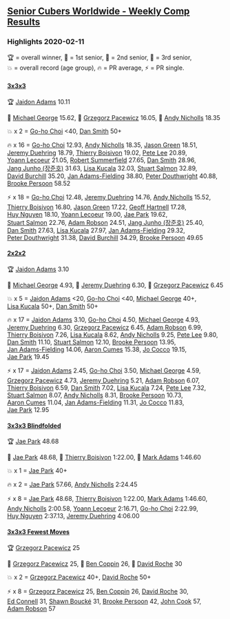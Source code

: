 <style>table {white-space: nowrap;}</style>
<link rel="stylesheet" type="text/css" href="/scw-comp/css/flags.css" />

## [Senior Cubers Worldwide - Weekly Comp Results](/scw-comp/results/)
### Highlights 2020-02-11

<span style="white-space: nowrap;">🏆 = overall winner</span>, <span style="white-space: nowrap;">🥇 = 1st senior</span>, <span style="white-space: nowrap;">🥈 = 2nd senior</span>, <span style="white-space: nowrap;">🥉 = 3rd senior</span>, <span style="white-space: nowrap;">💥 = overall record (age group)</span>, <span style="white-space: nowrap;">🔥 = PR average</span>, <span style="white-space: nowrap;">⚡ = PR single</span>.

#### [3x3x3](333.md)

<span style="white-space: nowrap;">🏆 [Jaidon Adams](../../persons/jaidon_adams/333.md) 10.11</span>

<span style="white-space: nowrap;">🥇 [Michael George](../../persons/michael_george/333.md) 15.62</span>, <span style="white-space: nowrap;">🥈 [Grzegorz Pacewicz](../../persons/grzegorz_pacewicz/333.md) 16.05</span>, <span style="white-space: nowrap;">🥉 [Andy Nicholls](../../persons/andy_nicholls/333.md) 18.35</span>

💥 x 2 = <span style="white-space: nowrap;">[Go-ho Choi](../../persons/go_ho_choi/333.md) <40</span>, <span style="white-space: nowrap;">[Dan Smith](../../persons/dan_smith/333.md) 50+</span>

🔥 x 16 = <span style="white-space: nowrap;">[Go-ho Choi](../../persons/go_ho_choi/333.md) 12.93</span>, <span style="white-space: nowrap;">[Andy Nicholls](../../persons/andy_nicholls/333.md) 18.35</span>, <span style="white-space: nowrap;">[Jason Green](../../persons/jason_green/333.md) 18.51</span>, <span style="white-space: nowrap;">[Jeremy Duehring](../../persons/jeremy_duehring/333.md) 18.79</span>, <span style="white-space: nowrap;">[Thierry Boisivon](../../persons/thierry_boisivon/333.md) 19.02</span>, <span style="white-space: nowrap;">[Pete Lee](../../persons/pete_lee/333.md) 20.89</span>, <span style="white-space: nowrap;">[Yoann Lecoeur](../../persons/yoann_lecoeur/333.md) 21.05</span>, <span style="white-space: nowrap;">[Robert Summerfield](../../persons/robert_summerfield/333.md) 27.65</span>, <span style="white-space: nowrap;">[Dan Smith](../../persons/dan_smith/333.md) 28.96</span>, <span style="white-space: nowrap;">[Jang Junho (장준호)](../../persons/jang_junho/333.md) 31.63</span>, <span style="white-space: nowrap;">[Lisa Kucala](../../persons/lisa_kucala/333.md) 32.03</span>, <span style="white-space: nowrap;">[Stuart Salmon](../../persons/stuart_salmon/333.md) 32.89</span>, <span style="white-space: nowrap;">[David Burchill](../../persons/david_burchill/333.md) 35.20</span>, <span style="white-space: nowrap;">[Jan Adams-Fielding](../../persons/jan_adams_fielding/333.md) 38.80</span>, <span style="white-space: nowrap;">[Peter Douthwright](../../persons/peter_douthwright/333.md) 40.88</span>, <span style="white-space: nowrap;">[Brooke Persoon](../../persons/brooke_persoon/333.md) 58.52</span>

⚡ x 18 = <span style="white-space: nowrap;">[Go-ho Choi](../../persons/go_ho_choi/333.md) 12.48</span>, <span style="white-space: nowrap;">[Jeremy Duehring](../../persons/jeremy_duehring/333.md) 14.76</span>, <span style="white-space: nowrap;">[Andy Nicholls](../../persons/andy_nicholls/333.md) 15.52</span>, <span style="white-space: nowrap;">[Thierry Boisivon](../../persons/thierry_boisivon/333.md) 16.80</span>, <span style="white-space: nowrap;">[Jason Green](../../persons/jason_green/333.md) 17.22</span>, <span style="white-space: nowrap;">[Geoff Hartnell](../../persons/geoff_hartnell/333.md) 17.28</span>, <span style="white-space: nowrap;">[Huy Nguyen](../../persons/huy_nguyen/333.md) 18.10</span>, <span style="white-space: nowrap;">[Yoann Lecoeur](../../persons/yoann_lecoeur/333.md) 19.00</span>, <span style="white-space: nowrap;">[Jae Park](../../persons/jae_park/333.md) 19.62</span>, <span style="white-space: nowrap;">[Stuart Salmon](../../persons/stuart_salmon/333.md) 22.76</span>, <span style="white-space: nowrap;">[Adam Robson](../../persons/adam_robson/333.md) 24.51</span>, <span style="white-space: nowrap;">[Jang Junho (장준호)](../../persons/jang_junho/333.md) 25.40</span>, <span style="white-space: nowrap;">[Dan Smith](../../persons/dan_smith/333.md) 27.63</span>, <span style="white-space: nowrap;">[Lisa Kucala](../../persons/lisa_kucala/333.md) 27.97</span>, <span style="white-space: nowrap;">[Jan Adams-Fielding](../../persons/jan_adams_fielding/333.md) 29.32</span>, <span style="white-space: nowrap;">[Peter Douthwright](../../persons/peter_douthwright/333.md) 31.38</span>, <span style="white-space: nowrap;">[David Burchill](../../persons/david_burchill/333.md) 34.29</span>, <span style="white-space: nowrap;">[Brooke Persoon](../../persons/brooke_persoon/333.md) 49.65</span>

#### [2x2x2](222.md)

<span style="white-space: nowrap;">🏆 [Jaidon Adams](../../persons/jaidon_adams/222.md) 3.10</span>

<span style="white-space: nowrap;">🥇 [Michael George](../../persons/michael_george/222.md) 4.93</span>, <span style="white-space: nowrap;">🥈 [Jeremy Duehring](../../persons/jeremy_duehring/222.md) 6.30</span>, <span style="white-space: nowrap;">🥉 [Grzegorz Pacewicz](../../persons/grzegorz_pacewicz/222.md) 6.45</span>

💥 x 5 = <span style="white-space: nowrap;">[Jaidon Adams](../../persons/jaidon_adams/222.md) <20</span>, <span style="white-space: nowrap;">[Go-ho Choi](../../persons/go_ho_choi/222.md) <40</span>, <span style="white-space: nowrap;">[Michael George](../../persons/michael_george/222.md) 40+</span>, <span style="white-space: nowrap;">[Lisa Kucala](../../persons/lisa_kucala/222.md) 50+</span>, <span style="white-space: nowrap;">[Dan Smith](../../persons/dan_smith/222.md) 50+</span>

🔥 x 17 = <span style="white-space: nowrap;">[Jaidon Adams](../../persons/jaidon_adams/222.md) 3.10</span>, <span style="white-space: nowrap;">[Go-ho Choi](../../persons/go_ho_choi/222.md) 4.50</span>, <span style="white-space: nowrap;">[Michael George](../../persons/michael_george/222.md) 4.93</span>, <span style="white-space: nowrap;">[Jeremy Duehring](../../persons/jeremy_duehring/222.md) 6.30</span>, <span style="white-space: nowrap;">[Grzegorz Pacewicz](../../persons/grzegorz_pacewicz/222.md) 6.45</span>, <span style="white-space: nowrap;">[Adam Robson](../../persons/adam_robson/222.md) 6.99</span>, <span style="white-space: nowrap;">[Thierry Boisivon](../../persons/thierry_boisivon/222.md) 7.26</span>, <span style="white-space: nowrap;">[Lisa Kucala](../../persons/lisa_kucala/222.md) 8.62</span>, <span style="white-space: nowrap;">[Andy Nicholls](../../persons/andy_nicholls/222.md) 9.25</span>, <span style="white-space: nowrap;">[Pete Lee](../../persons/pete_lee/222.md) 9.80</span>, <span style="white-space: nowrap;">[Dan Smith](../../persons/dan_smith/222.md) 11.10</span>, <span style="white-space: nowrap;">[Stuart Salmon](../../persons/stuart_salmon/222.md) 12.10</span>, <span style="white-space: nowrap;">[Brooke Persoon](../../persons/brooke_persoon/222.md) 13.95</span>, <span style="white-space: nowrap;">[Jan Adams-Fielding](../../persons/jan_adams_fielding/222.md) 14.06</span>, <span style="white-space: nowrap;">[Aaron Cumes](../../persons/aaron_cumes/222.md) 15.38</span>, <span style="white-space: nowrap;">[Jo Cocco](../../persons/jo_cocco/222.md) 19.15</span>, <span style="white-space: nowrap;">[Jae Park](../../persons/jae_park/222.md) 19.45</span>

⚡ x 17 = <span style="white-space: nowrap;">[Jaidon Adams](../../persons/jaidon_adams/222.md) 2.45</span>, <span style="white-space: nowrap;">[Go-ho Choi](../../persons/go_ho_choi/222.md) 3.50</span>, <span style="white-space: nowrap;">[Michael George](../../persons/michael_george/222.md) 4.59</span>, <span style="white-space: nowrap;">[Grzegorz Pacewicz](../../persons/grzegorz_pacewicz/222.md) 4.73</span>, <span style="white-space: nowrap;">[Jeremy Duehring](../../persons/jeremy_duehring/222.md) 5.21</span>, <span style="white-space: nowrap;">[Adam Robson](../../persons/adam_robson/222.md) 6.07</span>, <span style="white-space: nowrap;">[Thierry Boisivon](../../persons/thierry_boisivon/222.md) 6.59</span>, <span style="white-space: nowrap;">[Dan Smith](../../persons/dan_smith/222.md) 7.02</span>, <span style="white-space: nowrap;">[Lisa Kucala](../../persons/lisa_kucala/222.md) 7.24</span>, <span style="white-space: nowrap;">[Pete Lee](../../persons/pete_lee/222.md) 7.32</span>, <span style="white-space: nowrap;">[Stuart Salmon](../../persons/stuart_salmon/222.md) 8.07</span>, <span style="white-space: nowrap;">[Andy Nicholls](../../persons/andy_nicholls/222.md) 8.31</span>, <span style="white-space: nowrap;">[Brooke Persoon](../../persons/brooke_persoon/222.md) 10.73</span>, <span style="white-space: nowrap;">[Aaron Cumes](../../persons/aaron_cumes/222.md) 11.04</span>, <span style="white-space: nowrap;">[Jan Adams-Fielding](../../persons/jan_adams_fielding/222.md) 11.31</span>, <span style="white-space: nowrap;">[Jo Cocco](../../persons/jo_cocco/222.md) 11.83</span>, <span style="white-space: nowrap;">[Jae Park](../../persons/jae_park/222.md) 12.95</span>

#### [3x3x3 Blindfolded](333bf.md)

<span style="white-space: nowrap;">🏆 [Jae Park](../../persons/jae_park/333bf.md) 48.68</span>

<span style="white-space: nowrap;">🥇 [Jae Park](../../persons/jae_park/333bf.md) 48.68</span>, <span style="white-space: nowrap;">🥈 [Thierry Boisivon](../../persons/thierry_boisivon/333bf.md) 1:22.00</span>, <span style="white-space: nowrap;">🥉 [Mark Adams](../../persons/mark_adams/333bf.md) 1:46.60</span>

💥 x 1 = <span style="white-space: nowrap;">[Jae Park](../../persons/jae_park/333bf.md) 40+</span>

🔥 x 2 = <span style="white-space: nowrap;">[Jae Park](../../persons/jae_park/333bf.md) 57.66</span>, <span style="white-space: nowrap;">[Andy Nicholls](../../persons/andy_nicholls/333bf.md) 2:24.45</span>

⚡ x 8 = <span style="white-space: nowrap;">[Jae Park](../../persons/jae_park/333bf.md) 48.68</span>, <span style="white-space: nowrap;">[Thierry Boisivon](../../persons/thierry_boisivon/333bf.md) 1:22.00</span>, <span style="white-space: nowrap;">[Mark Adams](../../persons/mark_adams/333bf.md) 1:46.60</span>, <span style="white-space: nowrap;">[Andy Nicholls](../../persons/andy_nicholls/333bf.md) 2:00.58</span>, <span style="white-space: nowrap;">[Yoann Lecoeur](../../persons/yoann_lecoeur/333bf.md) 2:16.71</span>, <span style="white-space: nowrap;">[Go-ho Choi](../../persons/go_ho_choi/333bf.md) 2:22.99</span>, <span style="white-space: nowrap;">[Huy Nguyen](../../persons/huy_nguyen/333bf.md) 2:37.13</span>, <span style="white-space: nowrap;">[Jeremy Duehring](../../persons/jeremy_duehring/333bf.md) 4:06.00</span>

#### [3x3x3 Fewest Moves](333fm.md)

<span style="white-space: nowrap;">🏆 [Grzegorz Pacewicz](../../persons/grzegorz_pacewicz/333fm.md) 25</span>

<span style="white-space: nowrap;">🥇 [Grzegorz Pacewicz](../../persons/grzegorz_pacewicz/333fm.md) 25</span>, <span style="white-space: nowrap;">🥈 [Ben Coppin](../../persons/ben_coppin/333fm.md) 26</span>, <span style="white-space: nowrap;">🥉 [David Roche](../../persons/david_roche/333fm.md) 30</span>

💥 x 2 = <span style="white-space: nowrap;">[Grzegorz Pacewicz](../../persons/grzegorz_pacewicz/333fm.md) 40+</span>, <span style="white-space: nowrap;">[David Roche](../../persons/david_roche/333fm.md) 50+</span>

⚡ x 8 = <span style="white-space: nowrap;">[Grzegorz Pacewicz](../../persons/grzegorz_pacewicz/333fm.md) 25</span>, <span style="white-space: nowrap;">[Ben Coppin](../../persons/ben_coppin/333fm.md) 26</span>, <span style="white-space: nowrap;">[David Roche](../../persons/david_roche/333fm.md) 30</span>, <span style="white-space: nowrap;">[Ed Connell](../../persons/ed_connell/333fm.md) 31</span>, <span style="white-space: nowrap;">[Shawn Boucké](../../persons/shawn_boucke/333fm.md) 31</span>, <span style="white-space: nowrap;">[Brooke Persoon](../../persons/brooke_persoon/333fm.md) 42</span>, <span style="white-space: nowrap;">[John Cook](../../persons/john_cook/333fm.md) 57</span>, <span style="white-space: nowrap;">[Adam Robson](../../persons/adam_robson/333fm.md) 57</span>


<!-- Global site tag (gtag.js) - Google Analytics -->
<script async src="https://www.googletagmanager.com/gtag/js?id=UA-86348435-3"></script>
<script>window.dataLayer = window.dataLayer || []; function gtag() {dataLayer.push(arguments);} gtag('js', new Date()); gtag('config', 'UA-86348435-3');</script>
